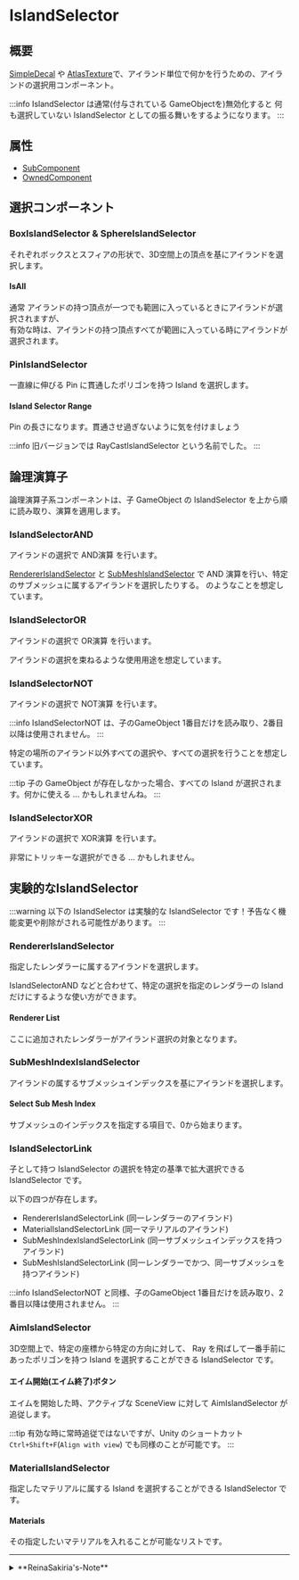 # IslandSelector

## 概要

[SimpleDecal](/docs/Reference/SimpleDecal) や [AtlasTexture](/docs/Reference/AtlasTexture)で、アイランド単位で何かを行うための、アイランドの選択用コンポーネント。

:::info
IslandSelector は通常(付与されている GameObjectを)無効化すると 何も選択していない IslandSelector としての振る舞いをするようになります。
:::

## 属性

- [SubComponent](/docs/Reference/General/ComponentBasicBehavior.md#maincomponent-と-subcomponent)
- [OwnedComponent](/docs/Reference/General/ComponentBasicBehavior.md#ownedcomponent-と-annotationcomponent)

## 選択コンポーネント

### BoxIslandSelector & SphereIslandSelector

それぞれボックスとスフィアの形状で、3D空間上の頂点を基にアイランドを選択します。

#### IsAll

通常 アイランドの持つ頂点が一つでも範囲に入っているときにアイランドが選択されますが、  
有効な時は、アイランドの持つ頂点すべてが範囲に入っている時にアイランドが選択されます。

### PinIslandSelector

一直線に伸びる Pin に貫通したポリゴンを持つ Island を選択します。

#### Island Selector Range

Pin の長さになります。貫通させ過ぎないように気を付けましょう

:::info
旧バージョンでは RayCastIslandSelector という名前でした。
:::

## 論理演算子

論理演算子系コンポーネントは、子 GameObject の IslandSelector を上から順に読み取り、演算を適用します。

### IslandSelectorAND

アイランドの選択で AND演算 を行います。

[RendererIslandSelector](#rendererislandselector) と [SubMeshIslandSelector](#submeshislandselector) で AND 演算を行い、特定のサブメッシュに属するアイランドを選択したりする。
のようなことを想定しています。

### IslandSelectorOR

アイランドの選択で OR演算 を行います。

アイランドの選択を束ねるような使用用途を想定しています。

### IslandSelectorNOT

アイランドの選択で NOT演算 を行います。

:::info
IslandSelectorNOT は、子のGameObject 1番目だけを読み取り、2番目以降は使用されません。
:::

特定の場所のアイランド以外すべての選択や、すべての選択を行うことを想定しています。

:::tip
子の GameObject が存在しなかった場合、すべての Island が選択されます。何かに使える ... かもしれませんね。
:::

### IslandSelectorXOR

アイランドの選択で XOR演算 を行います。

非常にトリッキーな選択ができる ... かもしれません。

## 実験的なIslandSelector

:::warning
以下の IslandSelector は実験的な IslandSelector です！予告なく機能変更や削除がされる可能性があります。
:::

### RendererIslandSelector

指定したレンダラーに属するアイランドを選択します。

IslandSelectorAND などと合わせて、特定の選択を指定のレンダラーの Island だけにするような使い方ができます。

#### Renderer List

ここに追加されたレンダラーがアイランド選択の対象となります。

### SubMeshIndexIslandSelector

アイランドの属するサブメッシュインデックスを基にアイランドを選択します。

#### Select Sub Mesh Index

サブメッシュのインデックスを指定する項目で、0から始まります。

### IslandSelectorLink

子として持つ IslandSelector の選択を特定の基準で拡大選択できる IslandSelector です。

以下の四つが存在します。

- RendererIslandSelectorLink (同一レンダラーのアイランド)
- MaterialIslandSelectorLink (同一マテリアルのアイランド)
- SubMeshIndexIslandSelectorLink (同一サブメッシュインデックスを持つアイランド)
- SubMeshIslandSelectorLink (同一レンダラーでかつ、同一サブメッシュを持つアイランド)

:::info
IslandSelectorNOT と同様、子のGameObject 1番目だけを読み取り、2番目以降は使用されません。
:::

### AimIslandSelector

3D空間上で、特定の座標から特定の方向に対して、 Ray を飛ばして一番手前にあったポリゴンを持つ Island を選択することができる IslandSelector です。

#### エイム開始(エイム終了)ボタン

エイムを開始した時、アクティブな SceneView に対して AimIslandSelector が追従します。

:::tip
有効な時に常時追従ではないですが、Unity のショートカット `Ctrl+Shift+F`(`Align with view`) でも同様のことが可能です。
:::

### MaterialIslandSelector

指定したマテリアルに属する Island を選択することができる IslandSelector です。

#### Materials

その指定したいマテリアルを入れることが可能なリストです。

---
<details>
  <summary>**ReinaSakiria's-Note**</summary>

元々 IslandSelector の原型は IslandCulling という、SimpleDecal に TexTransTool v0.3.0 から追加された機能でした。

これは SimpleDecal の枠の中で線を動かしを動かし、当たったポリゴンを持つ Island にだけ、デカールを適用するという物。

SimpleDecal の Island 単位の範囲制限は非常に便利でしたが、枠の中という制約は非常に面倒で自由度が低かったため、これを(TTT v0.7.0 にて)汎用 Island 選択ツールとして切り離したものが IslandSelector です。

これによって [AtlasTexture](/docs/Reference/AtlasTexture) が Island 選択を基に調節をさらに細かくできる実験的機能が実現出来たり、 [SingleGradationDecal](/docs/Reference/SingleGradationDecal.md) がそれをほぼほぼ前提とすることで単純なインターフェースで済むようになりました。やったね！
</details>
